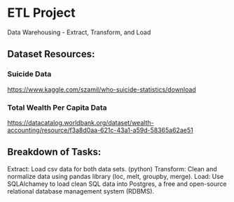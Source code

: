 # ETL Project
Data Warehousing - Extract, Transform, and Load

## Dataset Resources:
### Suicide Data
https://www.kaggle.com/szamil/who-suicide-statistics/download
### Total Wealth Per Capita Data
https://datacatalog.worldbank.org/dataset/wealth-accounting/resource/f3a8d0aa-621c-43a1-a59d-58365a62ae51

## Breakdown of Tasks:
  Extract: Load csv data for both data sets. (python) 
  Transform: Clean and normalize data using pandas library (loc, melt, groupby, merge).
  Load: Use SQLAlchamey to load clean SQL data into Postgres, a free and open-source relational database       management system (RDBMS).
